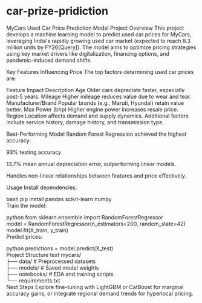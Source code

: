 # car-prize-pridiction
MyCars Used Car Price Prediction Model
Project Overview
This project develops a machine learning model to predict used car prices for MyCars, leveraging India's rapidly growing used car market (expected to reach 8.3 million units by FY26[Query]). The model aims to optimize pricing strategies using key market drivers like digitalization, financing options, and pandemic-induced demand shifts.

Key Features Influencing Price
The top factors determining used car prices are:

Feature	Impact Description
Age	Older cars depreciate faster, especially post-5 years.
Mileage	Higher mileage reduces value due to wear and tear.
Manufacturer/Brand	Popular brands (e.g., Maruti, Hyundai) retain value better.
Max Power (bhp)	Higher engine power increases resale price.
Region	Location affects demand and supply dynamics.
Additional factors include service history, damage history, and transmission type.

Best-Performing Model
Random Forest Regression achieved the highest accuracy:

93% testing accuracy

13.7% mean annual depreciation error, outperforming linear models.

Handles non-linear relationships between features and price effectively.

Usage
Install dependencies:

bash
pip install pandas scikit-learn numpy  
Train the model:

python
from sklearn.ensemble import RandomForestRegressor  
model = RandomForestRegressor(n_estimators=200, random_state=42)  
model.fit(X_train, y_train)  
Predict prices:

python
predictions = model.predict(X_test)  
Project Structure
text
mycars/  
├── data/                 # Preprocessed datasets  
├── models/              # Saved model weights  
├── notebooks/           # EDA and training scripts  
└── requirements.txt  
Next Steps
Explore fine-tuning with LightGBM or CatBoost for marginal accuracy gains, or integrate regional demand trends for hyperlocal pricing.
